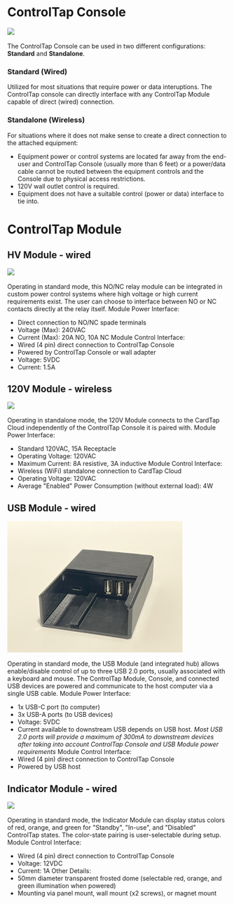 
# ControlTap Console

<img src="https://github.com/CardTap-Systems-LLC/wiki/raw/main/docs/assets/controltapconsole1.png" height="300">

The ControlTap Console can be used in two different configurations: **Standard** and **Standalone**.

### Standard (Wired)
Utilized for most situations that require power or data interuptions. The ControlTap console can directly interface with any ControlTap Module capable of direct (wired) connection.

### Standalone (Wireless)
For situations where it does not make sense to create a direct connection to the attached equipment:
- Equipment power or control systems are located far away from the end-user and ControlTap Console (usually more than 6 feet) or a power/data cable cannot be routed between the equipment controls and the Console due to physical access restrictions.
- 120V wall outlet control is required.
- Equipment does not have a suitable control (power or data) interface to tie into.

# ControlTap Module

## HV Module - wired

<img src="https://github.com/CardTap-Systems-LLC/wiki/raw/main/docs/assets/controltaphvmodule1.png" height="300">

Operating in standard mode, this NO/NC relay module can be integrated in custom power control systems where high voltage or high current requirements exist.
The user can choose to interface between NO or NC contacts directly at the relay itself.
Module Power Interface:
- Direct connection to NO/NC spade terminals
- Voltage (Max): 240VAC
- Current (Max): 20A NO, 10A NC
Module Control Interface:
- Wired (4 pin) direct connection to ControlTap Console
- Powered by ControlTap Console or wall adapter
- Voltage: 5VDC
- Current: 1.5A

## 120V Module - wireless

<img src="https://github.com/CardTap-Systems-LLC/wiki/raw/main/docs/assets/controltap120vmodule1.png" height="300">

Operating in standalone mode, the 120V Module connects to the CardTap Cloud independently of the ControlTap Console it is paired with.
Module Power Interface:
- Standard 120VAC, 15A Receptacle
- Operating Voltage: 120VAC
- Maximum Current: 8A resistive, 3A inductive
Module Control Interface:
- Wireless (WiFi) standalone connection to CardTap Cloud
- Operating Voltage: 120VAC
- Average "Enabled" Power Consumption (without external load): 4W

## USB Module - wired

<img src="https://github.com/CardTap-Systems-LLC/wiki/raw/main/docs/assets/controltapusbmodule1.png" height="300">

Operating in standard mode, the USB Module (and integrated hub) allows enable/disable control of up to three USB 2.0 ports, usually associated with a keyboard and mouse. The ControlTap Module, Console, and connected USB devices are powered and communicate to the host computer via a single USB cable.
Module Power Interface:
- 1x USB-C port (to computer)
- 3x USB-A ports (to USB devices)
- Voltage: 5VDC
- Current available to downstream USB depends on USB host. *Most USB 2.0 ports will provide a maximum of 300mA to downstream devices after taking into account ControlTap Console and USB Module power requirements*
Module Control Interface:
- Wired (4 pin) direct connection to ControlTap Console
- Powered by USB host

## Indicator Module - wired

<img src="https://github.com/CardTap-Systems-LLC/wiki/raw/main/docs/assets/controltapindicatormodule1.png" height="300">

Operating in standard mode, the Indicator Module can display status colors of red, orange, and green for "Standby", "In-use", and "Disabled" ControlTap states. The color-state pairing is user-selectable during setup.
Module Control Interface:
- Wired (4 pin) direct connection to ControlTap Console
- Voltage: 12VDC
- Current: 1A
Other Details:
- 50mm diameter transparent frosted dome (selectable red, orange, and green illumination when powered)
- Mounting via panel mount, wall mount (x2 screws), or magnet mount
